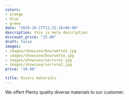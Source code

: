 ```yaml
---
colors:
- orange
- blue
- green
date: "2019-10-17T11:22:16+06:00"
description: this is meta description
discount_price: "25.00"
draft: false
images:
- images/showcase/bourwette2.jpg
- images/showcase/bourwette.jpg
- images/showcase/serrure1.jpg
- images/showcase/serrure2.jpg
price: "28.00" 

title: Divers materials 
---
```


We offert Plenty quality diverse materials to our customer.
